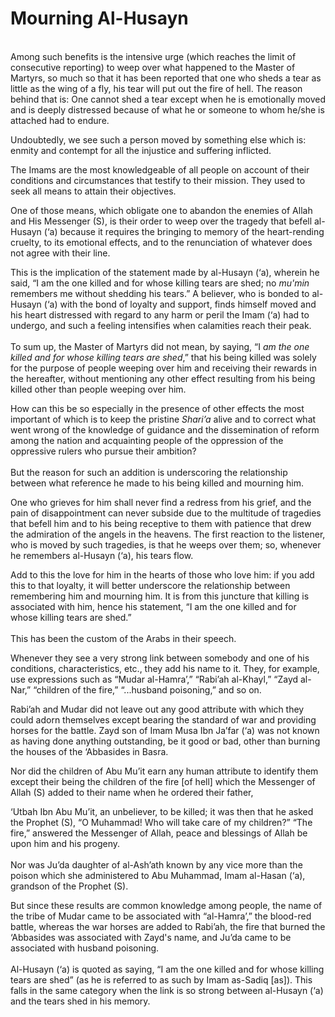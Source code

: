 Mourning Al-Husayn
==================

   
 Among such benefits is the intensive urge (which reaches the limit of
consecutive reporting) to weep over what happened to the Master of
Martyrs, so much so that it has been reported that one who sheds a tear
as little as the wing of a fly, his tear will put out the fire of hell.
The reason behind that is: One cannot shed a tear except when he is
emotionally moved and is deeply distressed because of what he or someone
to whom he/she is attached had to endure.

Undoubtedly, we see such a person moved by something else which is:
enmity and contempt for all the injustice and suffering inflicted.

The Imams are the most knowledgeable of all people on account of their
conditions and circumstances that testify to their mission. They used to
seek all means to attain their objectives.

One of those means, which obligate one to abandon the enemies of Allah
and His Messenger (S), is their order to weep over the tragedy that
befell al-Husayn (‘a) because it requires the bringing to memory of the
heart-rending cruelty, to its emotional effects, and to the renunciation
of whatever does not agree with their line.

This is the implication of the statement made by al-Husayn (‘a), wherein
he said, “I am the one killed and for whose killing tears are shed; no
*mu'min* remembers me without shedding his tears.” A believer, who is
bonded to al-Husayn (‘a) with the bond of loyalty and support, finds
himself moved and his heart distressed with regard to any harm or peril
the Imam (‘a) had to undergo, and such a feeling intensifies when
calamities reach their peak.  
    
 To sum up, the Master of Martyrs did not mean, by saying, “I *am the
one killed and for whose killing tears are shed*,” that his being killed
was solely for the purpose of people weeping over him and receiving
their rewards in the hereafter, without mentioning any other effect
resulting from his being killed other than people weeping over him.

How can this be so especially in the presence of other effects the most
important of which is to keep the pristine *Shari’a* alive and to
correct what went wrong of the knowledge of guidance and the
dissemination of reform among the nation and acquainting people of the
oppression of the oppressive rulers who pursue their ambition?  
    
 But the reason for such an addition is underscoring the relationship
between what reference he made to his being killed and mourning him.

One who grieves for him shall never find a redress from his grief, and
the pain of disappointment can never subside due to the multitude of
tragedies that befell him and to his being receptive to them with
patience that drew the admiration of the angels in the heavens. The
first reaction to the listener, who is moved by such tragedies, is that
he weeps over them; so, whenever he remembers al-Husayn (‘a), his tears
flow.

Add to this the love for him in the hearts of those who love him: if you
add this to that loyalty, it will better underscore the relationship
between remembering him and mourning him. It is from this juncture that
killing is associated with him, hence his statement, “I am the one
killed and for whose killing tears are shed.”  
    
 This has been the custom of the Arabs in their speech.

Whenever they see a very strong link between somebody and one of his
conditions, characteristics, etc., they add his name to it. They, for
example, use expressions such as “Mudar al-Hamra’,” “Rabi’ah al-Khayl,”
“Zayd al-Nar,” “children of the fire,” “...husband poisoning,” and so
on.

Rabi’ah and Mudar did not leave out any good attribute with which they
could adorn themselves except bearing the standard of war and providing
horses for the battle. Zayd son of Imam Musa Ibn Ja’far (‘a) was not
known as having done anything outstanding, be it good or bad, other than
burning the houses of the ‘Abbasides in Basra.

Nor did the children of Abu Mu’it earn any human attribute to identify
them except their being the children of the fire [of hell] which the
Messenger of Allah (S) added to their name when he ordered their father,

‘Utbah Ibn Abu Mu’it, an unbeliever, to be killed; it was then that he
asked the Prophet (S), “O Muhammad! Who will take care of my children?”
“The fire,” answered the Messenger of Allah, peace and blessings of
Allah be upon him and his progeny.  
    
 Nor was Ju’da daughter of al-Ash’ath known by any vice more than the
poison which she administered to Abu Muhammad, Imam al-Hasan (‘a),
grandson of the Prophet (S).

But since these results are common knowledge among people, the name of
the tribe of Mudar came to be associated with “al-Hamra’,” the blood-red
battle, whereas the war horses are added to Rabi’ah, the fire that
burned the ‘Abbasides was associated with Zayd's name, and Ju’da came to
be associated with husband poisoning.  
    
 Al-Husayn (‘a) is quoted as saying, “I am the one killed and for whose
killing tears are shed” (as he is referred to as such by Imam as-Sadiq
[as]). This falls in the same category when the link is so strong
between al-Husayn (‘a) and the tears shed in his memory.


